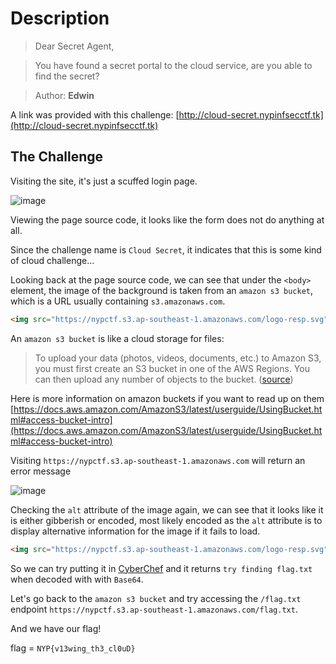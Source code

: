 # Description
> Dear Secret Agent,

> You have found a secret portal to the cloud service, are you able to find the secret?

> Author: **Edwin**

A link was provided with this challenge: [http://cloud-secret.nypinfsecctf.tk](http://cloud-secret.nypinfsecctf.tk)
## The Challenge
Visiting the site, it's just a scuffed login page.

![image](https://user-images.githubusercontent.com/83258849/147761101-7147f783-7745-4111-a595-006bce2229d8.png)

Viewing the page source code, it looks like the form does not do anything at all.

Since the challenge name is `Cloud Secret`, it indicates that this is some kind of cloud challenge...

Looking back at the page source code, we can see that under the `<body>` element, the image of the background is taken from an `amazon s3 bucket`, which is a URL usually containing `s3.amazonaws.com`.

```html
<img src="https://nypctf.s3.ap-southeast-1.amazonaws.com/logo-resp.svg" alt="dHJ5IGZpbmRpbmcgZmxhZy50eHQ" style="height:40px;width:160px;">
```

An `amazon s3 bucket` is like a cloud storage for files:

> To upload your data (photos, videos, documents, etc.) to Amazon S3, you must first create an S3 bucket in one of the AWS Regions. You can then upload any number of objects to the bucket. ([source](https://docs.aws.amazon.com/AmazonS3/latest/userguide/UsingBucket.html#access-bucket-intro))

Here is more information on amazon buckets if you want to read up on them [https://docs.aws.amazon.com/AmazonS3/latest/userguide/UsingBucket.html#access-bucket-intro](https://docs.aws.amazon.com/AmazonS3/latest/userguide/UsingBucket.html#access-bucket-intro)

Visiting `https://nypctf.s3.ap-southeast-1.amazonaws.com` will return an error message

![image](https://user-images.githubusercontent.com/83258849/147762374-4606f918-1cee-45c8-99d7-6dc7fe6401d2.png)

Checking the `alt` attribute of the image again, we can see that it looks like it is either gibberish or encoded, most likely encoded as the `alt` attribute is to display alternative information for the image if it fails to load.

```html
<img src="https://nypctf.s3.ap-southeast-1.amazonaws.com/logo-resp.svg" alt="dHJ5IGZpbmRpbmcgZmxhZy50eHQ" style="height:40px;width:160px;">
```
So we can try putting it in [CyberChef](https://gchq.github.io/CyberChef/) and it returns `try finding flag.txt` when decoded with with `Base64`.

Let's go back to the `amazon s3 bucket` and try accessing the `/flag.txt` endpoint `https://nypctf.s3.ap-southeast-1.amazonaws.com/flag.txt`.

And we have our flag!

flag = `NYP{v13wing_th3_cl0uD}`
